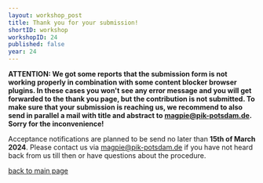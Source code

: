 ```yaml
---
layout: workshop_post 
title: Thank you for your submission!
shortID: workshop
workshopID: 24
published: false
year: 24
---
```


**ATTENTION: We got some reports that the submission form is not working properly in combination with some content blocker browser plugins. In these cases you won't see any error message and you will get forwarded to the thank you page, but the contribution is not submitted. To make sure that your submission is reaching us, we recommend to also send in parallel a mail with title and abstract to <magpie@pik-potsdam.de>. Sorry for the inconvenience!**

Acceptance notifications are planned to be send no later than **15th of March 2024**. Please contact us via <magpie@pik-potsdam.de> if you have not heard back from us till then or have questions about the procedure.

[back to main page](../../index.html)
